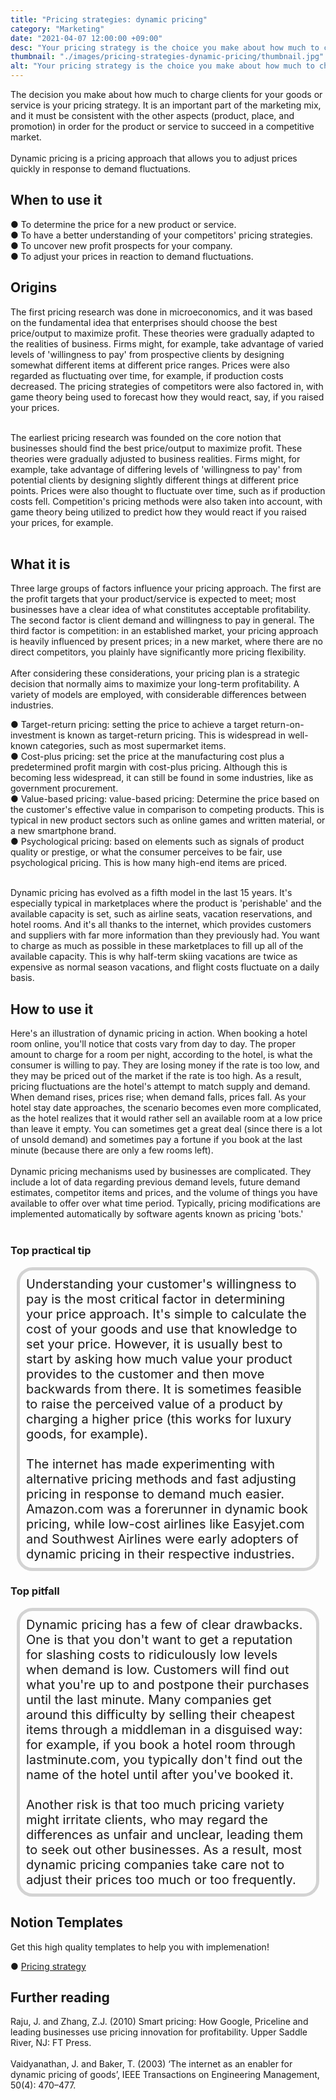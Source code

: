 ```yaml
---
title: "Pricing strategies: dynamic pricing"
category: "Marketing"
date: "2021-04-07 12:00:00 +09:00"
desc: "Your pricing strategy is the choice you make about how much to charge customers for your product or service"
thumbnail: "./images/pricing-strategies-dynamic-pricing/thumbnail.jpg"
alt: "Your pricing strategy is the choice you make about how much to charge customers for your product or service"
---
```


The decision you make about how much to charge clients for your goods or service is your pricing strategy. It is an important part of the marketing mix, and it must be consistent with the other aspects (product, place, and promotion) in order for the product or service to succeed in a competitive market. <br><br>
Dynamic pricing is a pricing approach that allows you to adjust prices quickly in response to demand fluctuations. <br>

## When to use it

● To determine the price for a new product or service.<br>
● To have a better understanding of your competitors' pricing strategies. <br>
● To uncover new profit prospects for your company. <br>
● To adjust your prices in reaction to demand fluctuations.<br>

## Origins
The first pricing research was done in microeconomics, and it was based on the fundamental idea that enterprises should choose the best price/output to maximize profit. These theories were gradually adapted to the realities of business. Firms might, for example, take advantage of varied levels of 'willingness to pay' from prospective clients by designing somewhat different items at different price ranges. Prices were also regarded as fluctuating over time, for example, if production costs decreased. The pricing strategies of competitors were also factored in, with game theory being used to forecast how they would react, say, if you raised your prices. <br><br>

The earliest pricing research was founded on the core notion that businesses should find the best price/output to maximize profit. These theories were gradually adjusted to business realities. Firms might, for example, take advantage of differing levels of 'willingness to pay' from potential clients by designing slightly different things at different price points. Prices were also thought to fluctuate over time, such as if production costs fell. Competition's pricing methods were also taken into account, with game theory being utilized to predict how they would react if you raised your prices, for example. <br><br>

## What it is
Three large groups of factors influence your pricing approach. The first are the profit targets that your product/service is expected to meet; most businesses have a clear idea of what constitutes acceptable profitability. The second factor is client demand and willingness to pay in general. The third factor is competition: in an established market, your pricing approach is heavily influenced by present prices; in a new market, where there are no direct competitors, you plainly have significantly more pricing flexibility. <br><br>
After considering these considerations, your pricing plan is a strategic decision that normally aims to maximize your long-term profitability. A variety of models are employed, with considerable differences between industries. <br>

● Target-return pricing: setting the price to achieve a target return-on-investment is known as target-return pricing. This is widespread in well-known categories, such as most supermarket items. <br>
● Cost-plus pricing: set the price at the manufacturing cost plus a predetermined profit margin with cost-plus pricing. Although this is becoming less widespread, it can still be found in some industries, like as government procurement. <br>
● Value-based pricing: value-based pricing: Determine the price based on the customer's effective value in comparison to competing products. This is typical in new product sectors such as online games and written material, or a new smartphone brand. <br>
● Psychological pricing: based on elements such as signals of product quality or prestige, or what the consumer perceives to be fair, use psychological pricing. This is how many high-end items are priced. <br> <br>

Dynamic pricing has evolved as a fifth model in the last 15 years. It's especially typical in marketplaces where the product is 'perishable' and the available capacity is set, such as airline seats, vacation reservations, and hotel rooms. And it's all thanks to the internet, which provides customers and suppliers with far more information than they previously had. You want to charge as much as possible in these marketplaces to fill up all of the available capacity. This is why half-term skiing vacations are twice as expensive as normal season vacations, and flight costs fluctuate on a daily basis. <br>

## How to use it
Here's an illustration of dynamic pricing in action. When booking a hotel room online, you'll notice that costs vary from day to day. The proper amount to charge for a room per night, according to the hotel, is what the consumer is willing to pay. They are losing money if the rate is too low, and they may be priced out of the market if the rate is too high. As a result, pricing fluctuations are the hotel's attempt to match supply and demand. When demand rises, prices rise; when demand falls, prices fall. As your hotel stay date approaches, the scenario becomes even more complicated, as the hotel realizes that it would rather sell an available room at a low price than leave it empty. You can sometimes get a great deal (since there is a lot of unsold demand) and sometimes pay a fortune if you book at the last minute (because there are only a few rooms left).<br><br>
Dynamic pricing mechanisms used by businesses are complicated. They include a lot of data regarding previous demand levels, future demand estimates, competitor items and prices, and the volume of things you have available to offer over what time period. Typically, pricing modifications are implemented automatically by software agents known as pricing 'bots.'<br><br>

### Top practical tip
<div style="background:transparent;
            border-radius: 25px; 
            font-size: 20px; 
            padding: 10px; 
            border: 5px solid lightgray; 
            margin: 10px;">Understanding your customer's willingness to pay is the most critical factor in determining your price approach. It's simple to calculate the cost of your goods and use that knowledge to set your price. However, it is usually best to start by asking how much value your product provides to the customer and then move backwards from there. It is sometimes feasible to raise the perceived value of a product by charging a higher price (this works for luxury goods, for example).<br><br>
The internet has made experimenting with alternative pricing methods and fast adjusting pricing in response to demand much easier. Amazon.com was a forerunner in dynamic book pricing, while low-cost airlines like Easyjet.com and Southwest Airlines were early adopters of dynamic pricing in their respective industries.<br></div>

### Top pitfall
<div style="background:transparent;
            border-radius: 25px; 
            font-size: 20px; 
            padding: 10px; 
            border: 5px solid lightgray; 
            margin: 10px;">
Dynamic pricing has a few of clear drawbacks. One is that you don't want to get a reputation for slashing costs to ridiculously low levels when demand is low. Customers will find out what you're up to and postpone their purchases until the last minute. Many companies get around this difficulty by selling their cheapest items through a middleman in a disguised way: for example, if you book a hotel room through lastminute.com, you typically don't find out the name of the hotel until after you've booked it.<br><br>
Another risk is that too much pricing variety might irritate clients, who may regard the differences as unfair and unclear, leading them to seek out other businesses. As a result, most dynamic pricing companies take care not to adjust their prices too much or too frequently.<br></div>

## Notion Templates
Get this high quality templates to help you with implemenation!

● [Pricing strategy](https://keymodels.gumroad.com/l/Pricingstrategy)


## Further reading
Raju, J. and Zhang, Z.J. (2010) Smart pricing: How Google, Priceline and leading businesses use pricing innovation for profitability. Upper Saddle River, NJ: FT Press.<br><br>
Vaidyanathan, J. and Baker, T. (2003) ‘The internet as an enabler for dynamic pricing of goods’, IEEE Transactions on Engineering Management, 50(4): 470–477.<br><br>

